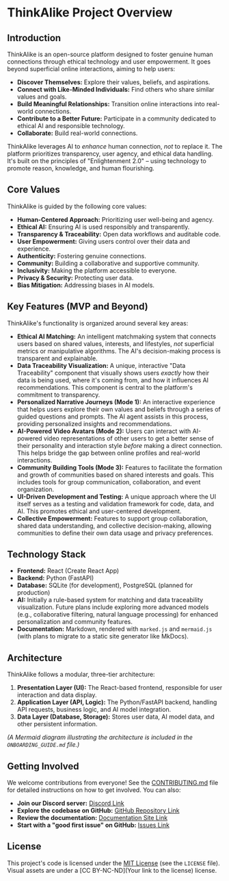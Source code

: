 # ThinkAlike Project Overview

## Introduction

ThinkAlike is an open-source platform designed to foster genuine human connections through ethical technology and user empowerment.  It goes beyond superficial online interactions, aiming to help users:

* **Discover Themselves:** Explore their values, beliefs, and aspirations.
* **Connect with Like-Minded Individuals:** Find others who share similar values and goals.
* **Build Meaningful Relationships:** Transition online interactions into real-world connections.
* **Contribute to a Better Future:** Participate in a community dedicated to ethical AI and responsible technology.
* **Collaborate:** Build real-world connections.

ThinkAlike leverages AI to *enhance* human connection, *not* to replace it.  The platform prioritizes transparency, user agency, and ethical data handling.  It's built on the principles of "Enlightenment 2.0" – using technology to promote reason, knowledge, and human flourishing.

## Core Values

ThinkAlike is guided by the following core values:

* **Human-Centered Approach:**  Prioritizing user well-being and agency.
* **Ethical AI:**  Ensuring AI is used responsibly and transparently.
* **Transparency & Traceability:**  Open data workflows and auditable code.
* **User Empowerment:**  Giving users control over their data and experience.
* **Authenticity:**  Fostering genuine connections.
* **Community:**  Building a collaborative and supportive community.
* **Inclusivity:**  Making the platform accessible to everyone.
* **Privacy & Security:** Protecting user data.
* **Bias Mitigation:**  Addressing biases in AI models.

## Key Features (MVP and Beyond)

ThinkAlike's functionality is organized around several key areas:

* **Ethical AI Matching:** An intelligent matchmaking system that connects users based on shared values, interests, and lifestyles, *not* superficial metrics or manipulative algorithms.  The AI's decision-making process is transparent and explainable.
* **Data Traceability Visualization:**  A unique, interactive "Data Traceability" component that visually shows users *exactly* how their data is being used, where it's coming from, and how it influences AI recommendations. This component is central to the platform's commitment to transparency.
* **Personalized Narrative Journeys (Mode 1):**  An interactive experience that helps users explore their own values and beliefs through a series of guided questions and prompts. The AI agent assists in this process, providing personalized insights and recommendations.
* **AI-Powered Video Avatars (Mode 2):**  Users can interact with AI-powered video representations of other users to get a better sense of their personality and interaction style *before* making a direct connection. This helps bridge the gap between online profiles and real-world interactions.
* **Community Building Tools (Mode 3):** Features to facilitate the formation and growth of communities based on shared interests and goals. This includes tools for group communication, collaboration, and event organization.
* **UI-Driven Development and Testing:** A unique approach where the UI itself serves as a testing and validation framework for code, data, and AI. This promotes ethical and user-centered development.
* **Collective Empowerment:** Features to support group collaboration, shared data understanding, and collective decision-making, allowing communities to define their own data usage and privacy preferences.

## Technology Stack

* **Frontend:** React (Create React App)
* **Backend:** Python (FastAPI)
* **Database:** SQLite (for development), PostgreSQL (planned for production)
* **AI:** Initially a rule-based system for matching and data traceability visualization. Future plans include exploring more advanced models (e.g., collaborative filtering, natural language processing) for enhanced personalization and community features.
* **Documentation:** Markdown, rendered with `marked.js` and `mermaid.js` (with plans to migrate to a static site generator like MkDocs).

## Architecture

ThinkAlike follows a modular, three-tier architecture:

1. **Presentation Layer (UI):** The React-based frontend, responsible for user interaction and data display.
2. **Application Layer (API, Logic):** The Python/FastAPI backend, handling API requests, business logic, and AI model integration.
3. **Data Layer (Database, Storage):**  Stores user data, AI model data, and other persistent information.

*(A Mermaid diagram illustrating the architecture is included in the `ONBOARDING_GUIDE.md` file.)*

## Getting Involved

We welcome contributions from everyone!  See the [CONTRIBUTING.md](CONTRIBUTING.md) file for detailed instructions on how to get involved.  You can also:

* **Join our Discord server:** [Discord Link](https://discord.gg/TnAcWezH)
* **Explore the codebase on GitHub:** [GitHub Repository Link](https://github.com/Willeede/thinkalike_project)
* **Review the documentation:** [Documentation Site Link](https://thinkalike-project.onrender.com/)
* **Start with a "good first issue" on GitHub:** [Issues Link](https://github.com/Willeede/thinkalike_project/issues)

## License

This project's code is licensed under the [MIT License](LICENSE) (see the `LICENSE` file). Visual assets are under a [CC BY-NC-ND](Your link to the license) license.
